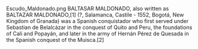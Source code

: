 Escudo_Maldonado.png BALTASAR MALDONADO, also written as BALTAZAR MALDONADO,[1] (?, Salamanca, Castile - 1552, Bogotá, New Kingdom of Granada) was a Spanish conquistador who first served under Sebastian de Belalcázar in the conquest of Quito and Peru, the foundations of Cali and Popayán, and later in the army of Hernán Pérez de Quesada in the Spanish conquest of the Muisca.[2]
